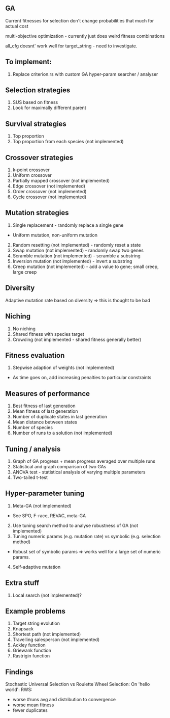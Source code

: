 ## GA
Current fitnesses for selection don't change probabilities that much for actual cost

multi-objective optimization - currently just does weird fitness combinations

all_cfg doesnt' work well for target_string - need to investigate.

## To implement:
1. Replace criterion.rs with custom GA hyper-param searcher / analyser

## Selection strategies
1. SUS based on fitness
2. Look for maximally different parent

## Survival strategies
1. Top proportion
2. Top proportion from each species (not implemented)

## Crossover strategies
1. k-point crossover
2. Uniform crossover
3. Partially mapped crossover (not implemented)
4. Edge crossover (not implemented)
5. Order crossover (not implemented)
6. Cycle crossover (not implemented)

## Mutation strategies
1. Single replacement - randomly replace a single gene
 - Uniform mutation, non-uniform mutation
2. Random resetting (not implemented) - randomly reset a state
3. Swap mutation (not implemented) - randomly swap two genes
4. Scramble mutation (not implemented) - scramble a substring
5. Inversion mutation (not implemented) - invert a substring
6. Creep mutation (not implemented) - add a value to gene; small creep, large creep

## Diversity
Adaptive mutation rate based on diversity => this is thought to be bad

## Niching
1. No niching
2. Shared fitness with species target
3. Crowding (not implemented - shared fitness generally better)

## Fitness evaluation
1. Stepwise adaption of weights (not implemented)
 - As time goes on, add increasing penalties to particular constraints

## Measures of performance
1. Best fitness of last generation
2. Mean fitness of last generation
3. Number of duplicate states in last generation
4. Mean distance between states
5. Number of species
6. Number of runs to a solution (not implemented)

## Tuning / analysis
1. Graph of GA progress + mean progress averaged over multiple runs
2. Statistical and graph comparison of two GAs
3. ANOVA test - statistical analysis of varying multiple parameters
4. Two-tailed t-test

## Hyper-parameter tuning
1. Meta-GA (not implemented)
 - See SPO, F-race, REVAC, meta-GA
2. Use tuning search method to analyse robustness of GA (not implemented)
3. Tuning numeric params (e.g. mutation rate) vs symbolic (e.g. selection method)
 - Robust set of symbolic params => works well for a large set of numeric params.
4. Self-adaptive mutation

## Extra stuff
1. Local search (not implemented)?

## Example problems
1. Target string evolution
2. Knapsack
3. Shortest path (not implemented)
4. Travelling salesperson (not implemented)
5. Ackley function
6. Griewank function
7. Rastrigin function

## Findings
Stochastic Universal Selection vs Roulette Wheel Selection:
On 'hello world':
RWS:
 - worse #runs avg and distribution to convergence
 - worse mean fitness
 - fewer duplicates
